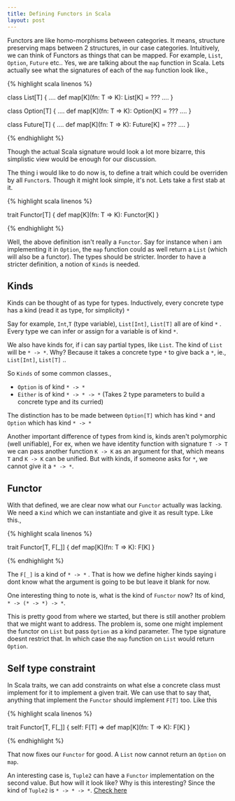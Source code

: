 ```yaml
---
title: Defining Functors in Scala
layout: post
---
```


Functors are like homo-morphisms between categories. It means, structure preserving maps between 2 structures, in our case categories. Intuitively, we can think of Functors as things that can be mapped. For example, `List`, `Option`, `Future` etc.. Yes, we are talking about the `map` function in Scala. Lets actually see what the signatures of each of the `map` function look like.,

{% highlight scala linenos %}

class List[T] {
  ....
  def map[K](fn: T => K): List[K] = ???
  ....
}

class Option[T] {
  ....
  def map[K](fn: T => K): Option[K] = ???
  ....
}

class Future[T] {
  ....
  def map[K](fn: T => K): Future[K] = ???
  ....
}
 
{% endhighlight %}

Though the actual Scala signature would look a lot more bizarre, this simplistic view would be enough for our discussion. 

The thing i would like to do now is, to define a trait which could be overriden by all `Functor`s. Though it might look simple, it's not. Lets take a first stab at it.



{% highlight scala linenos %}

trait Functor[T] {
  def map[K](fn: T => K): Functor[K]
}

{% endhighlight %}


Well, the above definition isn't really a `Functor`. Say for instance when i am implementing it in `Option`, the `map` function could as well return a `List` (which will also be a functor). The types should be stricter. Inorder to have a stricter definition, a notion of `Kinds` is needed.

Kinds
-----

Kinds can be thought of as type for types. Inductively, every concrete type has a kind (read it as type, for simplicity) `*`

Say for example, `Int`,`T` (type variable), `List[Int]`, `List[T]` all are of kind `*` . Every type we can infer or assign for a variable is of kind `*`.

We also have kinds for, if i can say partial types, like `List`. The kind of `List` will be `* -> *`. Why? Because it takes a concrete type `*` to give back a `*`, ie., `List[Int]`, `List[T]` .. 


So `Kinds` of some common classes.,

- `Option` is of kind `* -> *`
- `Either` is of kind `* -> * -> *` (Takes 2 type parameters to build a concrete type and its curried)

The distinction has to be made between `Option[T]` which has kind `*` and `Option` which has kind `* -> *`

Another important difference of types from kind is, kinds aren't polymorphic (well unifiable), For ex, when we have identity function with signature `T -> T` we can pass another function `K -> K` as an argument for that, which means `T` and `K -> K` can be unified. But with kinds, if someone asks for `*`, we cannot give it a `* -> *`. 


Functor
-------

With that defined, we are clear now what our `Functor` actually was lacking. We need a `Kind` which we can instantiate and give it as result type. Like this.,

{% highlight scala linenos %}

trait Functor[T, F[_]] {
  def map[K](fn: T => K): F[K]
}

{% endhighlight %}


The `F[_]` is a kind of `* -> *` . That is how we define higher kinds saying i dont know what the argument is going to be but leave it blank for now.

One interesting thing to note is, what is the kind of `Functor` now? Its of kind, `* -> (* -> *) -> *`.

This is pretty good from where we started, but there is still another problem that we might want to address. The problem is, some one might implement the functor on `List` but pass `Option` as a kind parameter. The type signature doesnt restrict that. In which case the `map` function on `List` would return `Option`. 


Self type constraint
--------------------

In Scala traits, we can add constraints on what else a concrete class must implement for it to implement a given trait. We can use that to say that, anything that implement the `Functor` should implement `F[T]` too. Like this

{% highlight scala linenos %}

trait Functor[T, F[_]] { self: F[T] =>
  def map[K](fn: T => K): F[K]
}

{% endhighlight %}

That now fixes our `Functor` for good. A `List` now cannot return an `Option` on `map`.


An interesting case is, `Tuple2` can have a `Functor` implementation on the second value. But how will it look like? Why is this interesting? Since the kind of `Tuple2` is `* -> * -> *`. [Check here](https://gist.github.com/yellowflash/bbdd8e68aca1e5cb1e7f)
